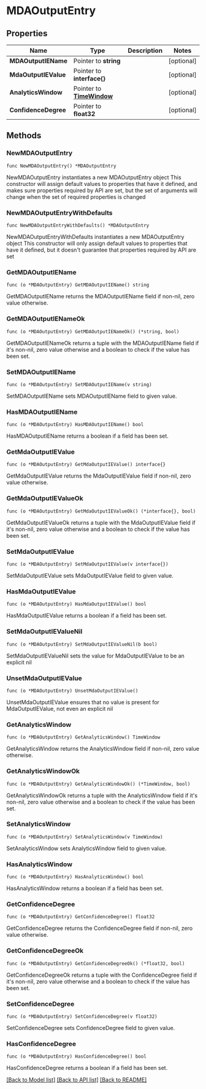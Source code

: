 # MDAOutputEntry

## Properties

Name | Type | Description | Notes
------------ | ------------- | ------------- | -------------
**MDAOutputIEName** | Pointer to **string** |  | [optional] 
**MdaOutputIEValue** | Pointer to **interface{}** |  | [optional] 
**AnalyticsWindow** | Pointer to [**TimeWindow**](TimeWindow.md) |  | [optional] 
**ConfidenceDegree** | Pointer to **float32** |  | [optional] 

## Methods

### NewMDAOutputEntry

`func NewMDAOutputEntry() *MDAOutputEntry`

NewMDAOutputEntry instantiates a new MDAOutputEntry object
This constructor will assign default values to properties that have it defined,
and makes sure properties required by API are set, but the set of arguments
will change when the set of required properties is changed

### NewMDAOutputEntryWithDefaults

`func NewMDAOutputEntryWithDefaults() *MDAOutputEntry`

NewMDAOutputEntryWithDefaults instantiates a new MDAOutputEntry object
This constructor will only assign default values to properties that have it defined,
but it doesn't guarantee that properties required by API are set

### GetMDAOutputIEName

`func (o *MDAOutputEntry) GetMDAOutputIEName() string`

GetMDAOutputIEName returns the MDAOutputIEName field if non-nil, zero value otherwise.

### GetMDAOutputIENameOk

`func (o *MDAOutputEntry) GetMDAOutputIENameOk() (*string, bool)`

GetMDAOutputIENameOk returns a tuple with the MDAOutputIEName field if it's non-nil, zero value otherwise
and a boolean to check if the value has been set.

### SetMDAOutputIEName

`func (o *MDAOutputEntry) SetMDAOutputIEName(v string)`

SetMDAOutputIEName sets MDAOutputIEName field to given value.

### HasMDAOutputIEName

`func (o *MDAOutputEntry) HasMDAOutputIEName() bool`

HasMDAOutputIEName returns a boolean if a field has been set.

### GetMdaOutputIEValue

`func (o *MDAOutputEntry) GetMdaOutputIEValue() interface{}`

GetMdaOutputIEValue returns the MdaOutputIEValue field if non-nil, zero value otherwise.

### GetMdaOutputIEValueOk

`func (o *MDAOutputEntry) GetMdaOutputIEValueOk() (*interface{}, bool)`

GetMdaOutputIEValueOk returns a tuple with the MdaOutputIEValue field if it's non-nil, zero value otherwise
and a boolean to check if the value has been set.

### SetMdaOutputIEValue

`func (o *MDAOutputEntry) SetMdaOutputIEValue(v interface{})`

SetMdaOutputIEValue sets MdaOutputIEValue field to given value.

### HasMdaOutputIEValue

`func (o *MDAOutputEntry) HasMdaOutputIEValue() bool`

HasMdaOutputIEValue returns a boolean if a field has been set.

### SetMdaOutputIEValueNil

`func (o *MDAOutputEntry) SetMdaOutputIEValueNil(b bool)`

 SetMdaOutputIEValueNil sets the value for MdaOutputIEValue to be an explicit nil

### UnsetMdaOutputIEValue
`func (o *MDAOutputEntry) UnsetMdaOutputIEValue()`

UnsetMdaOutputIEValue ensures that no value is present for MdaOutputIEValue, not even an explicit nil
### GetAnalyticsWindow

`func (o *MDAOutputEntry) GetAnalyticsWindow() TimeWindow`

GetAnalyticsWindow returns the AnalyticsWindow field if non-nil, zero value otherwise.

### GetAnalyticsWindowOk

`func (o *MDAOutputEntry) GetAnalyticsWindowOk() (*TimeWindow, bool)`

GetAnalyticsWindowOk returns a tuple with the AnalyticsWindow field if it's non-nil, zero value otherwise
and a boolean to check if the value has been set.

### SetAnalyticsWindow

`func (o *MDAOutputEntry) SetAnalyticsWindow(v TimeWindow)`

SetAnalyticsWindow sets AnalyticsWindow field to given value.

### HasAnalyticsWindow

`func (o *MDAOutputEntry) HasAnalyticsWindow() bool`

HasAnalyticsWindow returns a boolean if a field has been set.

### GetConfidenceDegree

`func (o *MDAOutputEntry) GetConfidenceDegree() float32`

GetConfidenceDegree returns the ConfidenceDegree field if non-nil, zero value otherwise.

### GetConfidenceDegreeOk

`func (o *MDAOutputEntry) GetConfidenceDegreeOk() (*float32, bool)`

GetConfidenceDegreeOk returns a tuple with the ConfidenceDegree field if it's non-nil, zero value otherwise
and a boolean to check if the value has been set.

### SetConfidenceDegree

`func (o *MDAOutputEntry) SetConfidenceDegree(v float32)`

SetConfidenceDegree sets ConfidenceDegree field to given value.

### HasConfidenceDegree

`func (o *MDAOutputEntry) HasConfidenceDegree() bool`

HasConfidenceDegree returns a boolean if a field has been set.


[[Back to Model list]](../README.md#documentation-for-models) [[Back to API list]](../README.md#documentation-for-api-endpoints) [[Back to README]](../README.md)


